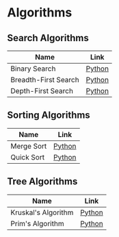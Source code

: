 # Algorithms

## Search Algorithms

|Name                 |Link                                            |
|---------------------|------------------------------------------------|
|Binary Search        |[Python](python3/search/binary_search.py)       |
|Breadth-First Search |[Python](python3/search/breadth_first_search.py)|
|Depth-First Search   |[Python](python3/search/depth_first_search.py)  |

## Sorting Algorithms

|Name       |Link                                |
|-----------|------------------------------------|
|Merge Sort |[Python](python3/sort/merge_sort.py)|
|Quick Sort |[Python](python3/sort/quick_sort.py)|

## Tree Algorithms

|Name                |Link                             |
|--------------------|---------------------------------|
|Kruskal's Algorithm |[Python](python3/tree/kruskal.py)|
|Prim's Algorithm    |[Python](python3/tree/prim.py)   |
